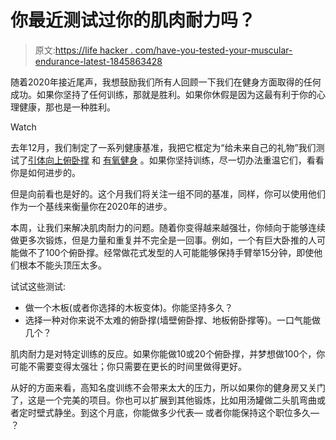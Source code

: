 # 你最近测试过你的肌肉耐力吗？

> 原文:[https://life hacker . com/have-you-tested-your-muscular-endurance-latest-1845863428](https://lifehacker.com/have-you-tested-your-muscular-endurance-lately-1845863428)

随着2020年接近尾声，我想鼓励我们所有人回顾一下我们在健身方面取得的任何成功。如果你坚持了任何训练，那就是胜利。如果你休假是因为这最有利于你的心理健康，那也是一种胜利。

Watch

去年12月，我们制定了一系列健康基准，我把它框定为“给未来自己的礼物”我们测试了[引体向上](https://vitals.lifehacker.com/some-benchmarks-for-your-pull-up-journey-1840412113)[俯卧撑](https://vitals.lifehacker.com/try-these-push-up-exercises-for-your-year-end-benchmark-1840555978) 和 [有氧健身](https://vitals.lifehacker.com/test-your-cardio-fitness-in-our-last-year-end-benchmark-1840617612) 。如果你坚持训练，尽一切办法重温它们，看看你是如何进步的。

但是向前看也是好的。这个月我们将关注一组不同的基准，同样，你可以使用他们作为一个基线来衡量你在2020年的进步。

本周，让我们来解决肌肉耐力的问题。随着你变得越来越强壮，你倾向于能够连续做更多次锻炼，但是力量和重复并不完全是一回事。例如，一个有巨大卧推的人可能做不了100个俯卧撑。经常做花式发型的人可能能够保持手臂举15分钟，即使他们根本不能头顶压太多。

试试这些测试:

*   做一个木板(或者你选择的木板变体)。你能坚持多久？
*   选择一种对你来说不太难的俯卧撑(墙壁俯卧撑、地板俯卧撑等)。一口气能做几个？

肌肉耐力是对特定训练的反应。如果你能做10或20个俯卧撑，并梦想做100个，你可能不需要变得太强壮；你只需要在更长的时间里做得更好。

从好的方面来看，高知名度训练不会带来太大的压力，所以如果你的健身房又关门了，这是一个完美的项目。你也可以扩展到其他锻炼，比如用汤罐做二头肌弯曲或者定时壁式静坐。到这个月底，你能做多少代表— 或者你能保持这个职位多久— ？